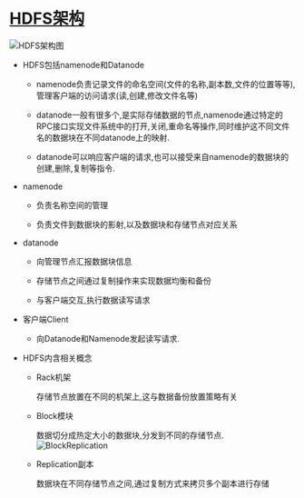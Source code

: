 # [HDFS架构][1]

![HDFS架构图][2]

- HDFS包括namenode和Datanode

    - namenode负责记录文件的命名空间(文件的名称,副本数,文件的位置等等),管理客户端的访问请求(读,创建,修改文件名等)

    - datanode一般有很多个,是实际存储数据的节点,namenode通过特定的RPC接口实现文件系统中的打开,关闭,重命名等操作,同时维护这不同文件名的数据块在不同datanode上的映射.

    - datanode可以响应客户端的请求,也可以接受来自namenode的数据块的创建,删除,复制等指令.

- namenode

    - 负责名称空间的管理

    - 负责文件到数据块的影射,以及数据块和存储节点对应关系

- datanode

    - 向管理节点汇报数据块信息

    - 存储节点之间通过复制操作来实现数据均衡和备份

    - 与客户端交互,执行数据读写请求

- 客户端Client

    - 向Datanode和Namenode发起读写请求.


- HDFS内含相关概念

    - Rack机架

        存储节点放置在不同的机架上,这与数据备份放置策略有关

    - Block模块

        数据切分成热定大小的数据块,分发到不同的存储节点.
        ![BlockReplication][3]

    - Replication副本

        数据块在不同存储节点之间,通过复制方式来拷贝多个副本进行存储


[1]: http://hadoop.apache.org/docs/stable/hadoop-project-dist/hadoop-hdfs/HdfsDesign.html
[2]: http://hadoop.apache.org/docs/stable/hadoop-project-dist/hadoop-hdfs/images/hdfsarchitecture.png
[3]: http://hadoop.apache.org/docs/stable/hadoop-project-dist/hadoop-hdfs/images/hdfsdatanodes.png
